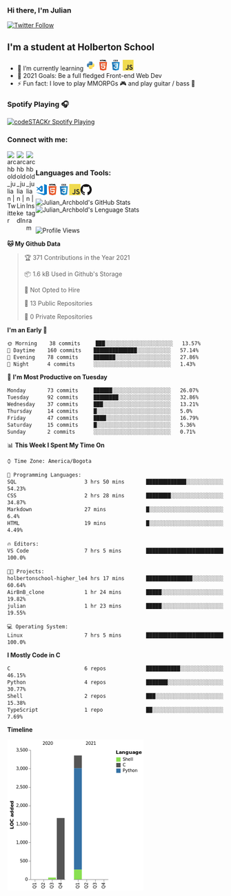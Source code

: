 ### Hi there, I'm Julian

[![Twitter Follow](https://img.shields.io/twitter/follow/archbold_julian?color=1DA1F2&logo=twitter&logoColor=1DA1F2&style=for-the-badge)](https://twitter.com/intent/follow?original_referer=https%3A%2F%2Fgithub.com%2Farchbold_julian&screen_name=archbold_julian)

## I'm a student at Holberton School

- 🌱 I’m currently learning <img alt="Python" width="25px" src="https://raw.githubusercontent.com/github/explore/80688e429a7d4ef2fca1e82350fe8e3517d3494d/topics/python/python.png" /> <img alt="HTML5" width="25px" src="https://raw.githubusercontent.com/github/explore/80688e429a7d4ef2fca1e82350fe8e3517d3494d/topics/html/html.png" /> <img alt="CSS3" width="25px" src="https://raw.githubusercontent.com/github/explore/80688e429a7d4ef2fca1e82350fe8e3517d3494d/topics/css/css.png" /> <img alt="JavaScript" width="25px" src="https://raw.githubusercontent.com/github/explore/80688e429a7d4ef2fca1e82350fe8e3517d3494d/topics/javascript/javascript.png" />
- 🥅 2021 Goals: Be a full fledged Front-end Web Dev
- ⚡ Fun fact: I love to play MMORPGs :video_game: and play guitar / bass :guitar:

### Spotify Playing 🎧

[<img src="https://now-playing-codestackr.vercel.app/api/spotify-playing" alt="codeSTACKr Spotify Playing" width="350" />](https://open.spotify.com/user/swyqyimdc12jajde4vpwd2x1b)

### Connect with me:

[<img align="left" alt="archbold_julian | Twitter" width="22px" src="https://cdn.jsdelivr.net/npm/simple-icons@v3/icons/twitter.svg" />][twitter]
[<img align="left" alt="archbold_julian | LinkedIn" width="22px" src="https://cdn.jsdelivr.net/npm/simple-icons@v3/icons/linkedin.svg" />][linkedin]
[<img align="left" alt="archbold_julian | Instagram" width="22px" src="https://cdn.jsdelivr.net/npm/simple-icons@v3/icons/instagram.svg" />][instagram]

<br />

### Languages and Tools:
<img align="left" alt="Visual Studio Code" width="26px" src="https://raw.githubusercontent.com/github/explore/80688e429a7d4ef2fca1e82350fe8e3517d3494d/topics/visual-studio-code/visual-studio-code.png" />
<img align="left" alt="HTML5" width="26px" src="https://raw.githubusercontent.com/github/explore/80688e429a7d4ef2fca1e82350fe8e3517d3494d/topics/html/html.png" />
<img align="left" alt="CSS3" width="26px" src="https://raw.githubusercontent.com/github/explore/80688e429a7d4ef2fca1e82350fe8e3517d3494d/topics/css/css.png" />
<img align="left" alt="JavaScript" width="26px" src="https://raw.githubusercontent.com/github/explore/80688e429a7d4ef2fca1e82350fe8e3517d3494d/topics/javascript/javascript.png" />
<img align="left" alt="GitHub" width="26px" src="https://raw.githubusercontent.com/github/explore/78df643247d429f6cc873026c0622819ad797942/topics/github/github.png" />

<br />
<br />

  <img align="left" alt="Julian_Archbold's GitHub Stats" src="https://github-readme-stats.kiba0510.vercel.app/api?username=kiba0510&theme=react&show_icons=true&hide_border=true" />
  <img alt="Julian_Archbold's Lenguage Stats" src="https://github-readme-stats.vercel.app/api/top-langs/?username=kiba0510&theme=react&show_icons=true&hide_border=true" />

<br />
<br />

<!--START_SECTION:waka-->
![Profile Views](http://img.shields.io/badge/Profile%20Views-0-blue)

**🐱 My Github Data** 

> 🏆 371 Contributions in the Year 2021
 > 
> 📦 1.6 kB Used in Github's Storage 
 > 
> 🚫 Not Opted to Hire
 > 
> 📜 13 Public Repositories 
 > 
> 🔑 0 Private Repositories  
 > 
**I'm an Early 🐤** 

```text
🌞 Morning    38 commits     ███░░░░░░░░░░░░░░░░░░░░░░   13.57% 
🌆 Daytime    160 commits    ██████████████░░░░░░░░░░░   57.14% 
🌃 Evening    78 commits     ███████░░░░░░░░░░░░░░░░░░   27.86% 
🌙 Night      4 commits      ░░░░░░░░░░░░░░░░░░░░░░░░░   1.43%

```
📅 **I'm Most Productive on Tuesday** 

```text
Monday       73 commits     ██████░░░░░░░░░░░░░░░░░░░   26.07% 
Tuesday      92 commits     ████████░░░░░░░░░░░░░░░░░   32.86% 
Wednesday    37 commits     ███░░░░░░░░░░░░░░░░░░░░░░   13.21% 
Thursday     14 commits     █░░░░░░░░░░░░░░░░░░░░░░░░   5.0% 
Friday       47 commits     ████░░░░░░░░░░░░░░░░░░░░░   16.79% 
Saturday     15 commits     █░░░░░░░░░░░░░░░░░░░░░░░░   5.36% 
Sunday       2 commits      ░░░░░░░░░░░░░░░░░░░░░░░░░   0.71%

```


📊 **This Week I Spent My Time On** 

```text
⌚︎ Time Zone: America/Bogota

💬 Programming Languages: 
SQL                      3 hrs 50 mins       █████████████░░░░░░░░░░░░   54.23% 
CSS                      2 hrs 28 mins       ████████░░░░░░░░░░░░░░░░░   34.87% 
Markdown                 27 mins             █░░░░░░░░░░░░░░░░░░░░░░░░   6.4% 
HTML                     19 mins             █░░░░░░░░░░░░░░░░░░░░░░░░   4.49%

🔥 Editors: 
VS Code                  7 hrs 5 mins        █████████████████████████   100.0%

🐱‍💻 Projects: 
holbertonschool-higher_le4 hrs 17 mins       ███████████████░░░░░░░░░░   60.64% 
AirBnB_clone             1 hr 24 mins        █████░░░░░░░░░░░░░░░░░░░░   19.82% 
julian                   1 hr 23 mins        █████░░░░░░░░░░░░░░░░░░░░   19.55%

💻 Operating System: 
Linux                    7 hrs 5 mins        █████████████████████████   100.0%

```

**I Mostly Code in C** 

```text
C                        6 repos             ███████████░░░░░░░░░░░░░░   46.15% 
Python                   4 repos             ███████░░░░░░░░░░░░░░░░░░   30.77% 
Shell                    2 repos             ███░░░░░░░░░░░░░░░░░░░░░░   15.38% 
TypeScript               1 repo              ██░░░░░░░░░░░░░░░░░░░░░░░   7.69%

```


**Timeline**

![Chart not found](https://raw.githubusercontent.com/kiba0510/kiba0510/main/charts/bar_graph.png) 


<!--END_SECTION:waka-->

[twitter]: https://twitter.com/archbold_julian
[instagram]: https://instagram.com/julian0510
[linkedin]: https://www.linkedin.com/in/julian-archbold-52a6718a/
